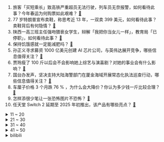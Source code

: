 1. 旅客「买短乘长」致高铁严重超员无法行驶，列车员无奈报警，如何看待此事？今年春运为何购票如此艰难？ [:link:](https://www.zhihu.com/question/644698367)
2. 77 岁特朗普宣布卖鞋，称思考近 13 年，一双卖 399 美元，如何看待此事？卖鞋背后有何隐情？ [:link:](https://www.zhihu.com/question/644781019)
3. 陕西一高三班主任强吻猥亵女学生，辩解「我把你当女儿一样」，教育局「已停职」，如何看待此事？ [:link:](https://www.zhihu.com/question/644753653)
4. 保持饥饿感就一定能减肥吗？ [:link:](https://www.zhihu.com/question/642862032)
5. 孙正义寻求募资 1000 亿美元创建 AI 芯片公司，与英伟达展开竞争，哪些信息值得关注？ [:link:](https://www.zhihu.com/question/644753731)
6. 贾玲瘦了 100 斤以后会不会影响她上综艺与演喜剧？对她的事业会有什么影响？ [:link:](https://www.zhihu.com/question/644293303)
7. 国台办发声，坚决支持大陆海警部门在厦金海域开展常态化执法巡查行动，哪些信息值得关注？ [:link:](https://www.zhihu.com/question/644739834)
8. 车厘子价格 3 个月跌 76 % ，为什么会大降价？你认为多少钱一斤比较合理？ [:link:](https://www.zhihu.com/question/644720631)
9. 怎样添很少笔让一张恐怖图片不恐怖？ [:link:](https://www.zhihu.com/question/267211182)
10. 任天堂 Switch 2 延期至 2025 年初推出，该产品有哪些亮点？ [:link:](https://www.zhihu.com/question/644598454)
<details>
<summary>11 ~ 20</summary>

11. 丽江通报「游客未买手镯被赶下车」：丽江涉事旅行社、导游被罚，如何看待这一处罚结果？ [:link:](https://www.zhihu.com/question/644750145)
12. 法国外长称俄罗斯胜利将给西方带来「经济冲击」，如何解读？ [:link:](https://www.zhihu.com/question/644755709)
13. 失业降薪风险下宝妈开始存现金，在网上找「存钱搭子」，反映了哪些社会问题？你是否也有存钱焦虑？ [:link:](https://www.zhihu.com/question/644712641)
14. 微软 Win11 24H2 新增硬件要求，这对用户体验有哪些改变？ [:link:](https://www.zhihu.com/question/644143770)
15. 《崩坏：星穹铁道》新世界匹诺康尼的概念设计是否涉及精神分析理论？ [:link:](https://www.zhihu.com/question/641729384)
16. 电影《热辣滚烫》中的两位妹妹和闺蜜算是坏人吗？ [:link:](https://www.zhihu.com/question/644341803)
17. 《水浒传》中你们所记得的最小的细节是什么？ [:link:](https://www.zhihu.com/question/636185500)
18. 巴勒斯坦官员称「以方因素导致巴以停火谈判受阻」，当前巴以局势状况如何？未来将如何发展？ [:link:](https://www.zhihu.com/question/644693051)
19. 怎样养出聪明的孩子呢？ [:link:](https://www.zhihu.com/question/507223342)
20. 明明很多男生甚至女生都对刀剑有过幻想，为什么击剑、兵击、剑道这些运动的热度却远远不如球类运动？ [:link:](https://www.zhihu.com/question/644075297)
</details>
<details>
<summary>21 ~ 30</summary>

21. 高合汽车宣布停工停产 6 个月，3 月 15 日之前还留在高合的员工仅发放基本工资，如何看待此事？ [:link:](https://www.zhihu.com/question/644775102)
22. 关于贾玲减肥，是因为运动才瘦的，还是因为少吃瘦的？ [:link:](https://www.zhihu.com/question/644112446)
23. 四川有哪些值得一去的旅游景点？ [:link:](https://www.zhihu.com/question/34556378)
24. 苹果可折叠 iPhone 开发暂停，因供应商屏幕未通过测试标准，哪些信息值得关注？ [:link:](https://www.zhihu.com/question/644699291)
25. 2024 春节假期国内游人次达 4.74 亿，国内游客总花费 6326.87 亿元，如何看待这一数据？ [:link:](https://www.zhihu.com/question/644738891)
26. 你有哪些有故事的照片？ [:link:](https://www.zhihu.com/question/355598453)
27. 应届生找工作有哪些靠谱平台推荐？ [:link:](https://www.zhihu.com/question/553763746)
28. 为什么亲人倾向于「说教」而不是实际支持？他们往往是种什么心理？ [:link:](https://www.zhihu.com/question/644396703)
29. 什么样的「加班」不让人反感？ [:link:](https://www.zhihu.com/question/643459256)
30. 刚才一时冲动揍了猫，猫会记仇多久呀？ [:link:](https://www.zhihu.com/question/437367035)
</details>
<details>
<summary>31 ~ 40</summary>

31. 新人作者怎么应对环境描写？ [:link:](https://www.zhihu.com/question/644561575)
32. 心情低落，不想上班上学，春节长假后如何克服「节后综合征」？ [:link:](https://www.zhihu.com/question/644591898)
33. 如何评价徐帆、马思纯主演的电视剧《烟火人家》？ [:link:](https://www.zhihu.com/question/643447405)
34. 泽连斯基回应「乌军从东部重镇撤军」，表示「正确决定，不代表俄方胜利」，哪些信息值得关注？ [:link:](https://www.zhihu.com/question/644709040)
35. 崩坏星穹铁道中，为什么符玄的专武使用率异常的高？是带来了质变么？ [:link:](https://www.zhihu.com/question/644458428)
36. 2024 年，你读的第一本书是什么？ [:link:](https://www.zhihu.com/question/643237891)
37. 《崩坏：星穹铁道》中目前已知的天才俱乐部成员中，谁最适合当教师？ [:link:](https://www.zhihu.com/question/644602435)
38. 海南出岛天上飞的超贵，海上游的爆满，今年春节海南出岛为什么这么难？如何从根本上解决困境？ [:link:](https://www.zhihu.com/question/644688818)
39. 年轻人开始花式养生，「下班后涌入医院做推拿、常年服用多种保健品」，有人月均账单超千元，如何看待此现象？ [:link:](https://www.zhihu.com/question/644705442)
40. 雨水这天，有哪些习俗和饮食推荐？ [:link:](https://www.zhihu.com/question/583968900)
</details>
<details>
<summary>41 ~ 50</summary>

41. 为什么很优秀的父母，会养出不学好的孩子？ [:link:](https://www.zhihu.com/question/639522737)
42. 如何评价《崩坏：星穹铁道》2.0版本引发前所未有的广泛讨论和二创热潮？ [:link:](https://www.zhihu.com/question/644104159)
43. 央行开展 5000 亿 MLF 操作，央行主管媒体发文「贷款利率仍有下行空间」，释放了什么信号？ [:link:](https://www.zhihu.com/question/644709142)
44. 如何利用春节假期养好皮肤，偷偷变美？ [:link:](https://www.zhihu.com/question/643424438)
45. 春节高速免费最后一刻有人被收全程费，工作人员解释「不建议卡点，来不及时可先下一次高速」，如何看待此事？ [:link:](https://www.zhihu.com/question/644840151)
46. 新手小白，想买索尼微单，最近有合适的入手机会吗？ [:link:](https://www.zhihu.com/question/644645321)
47. 为什么现在看不到这种样子的车门把手了？ [:link:](https://www.zhihu.com/question/643994463)
48. 24/25赛季 NBA全明星三分大赛，利拉德绝杀夺冠，哪些信息值得关注？ [:link:](https://www.zhihu.com/question/644709882)
49. 哪个反派角色，让你完全恨不起来？ [:link:](https://www.zhihu.com/question/643236769)
50. 理财小白应该怎么开始？应该在哪里学习？ [:link:](https://www.zhihu.com/question/318649700)
</details><details>
<summary>bilibili</summary>

</details>